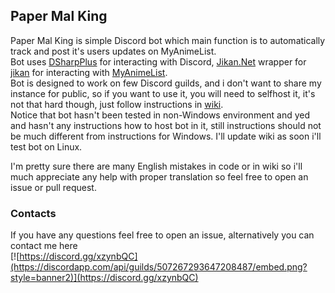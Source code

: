 ## Paper Mal King

Paper Mal King is simple Discord bot which main function is to automatically track and post it's users updates on MyAnimeList.  
Bot uses [DSharpPlus](https://github.com/DSharpPlus/DSharpPlus) for interacting with Discord, [Jikan.Net](https://github.com/Ervie/jikan.net) wrapper for [jikan](https://jikan.moe/) for interacting with [MyAnimeList](https://myanimelist.net).  
Bot is designed to work on few Discord guilds, and i don't want to share my instance for public, so if you want to use it, you will need to selfhost it, it's not that hard though, just follow instructions in [wiki](https://github.com/N0D4N/PaperMalKing/wiki).  
Notice that bot hasn't been tested in non-Windows environment and yed and hasn't any instructions how to host bot in it, still instructions should not be much different from instructions for Windows. I'll update wiki as soon i'll test bot on Linux.  
  
I'm pretty sure there are many English mistakes in code or in wiki so i'll much appreciate any help with proper translation so feel free to open an issue or pull request.  
### Contacts
If you have any questions feel free to open an issue, alternatively you can contact me here  
[![https://discord.gg/xzynbQC](https://discordapp.com/api/guilds/507267293647208487/embed.png?style=banner2)](https://discord.gg/xzynbQC)